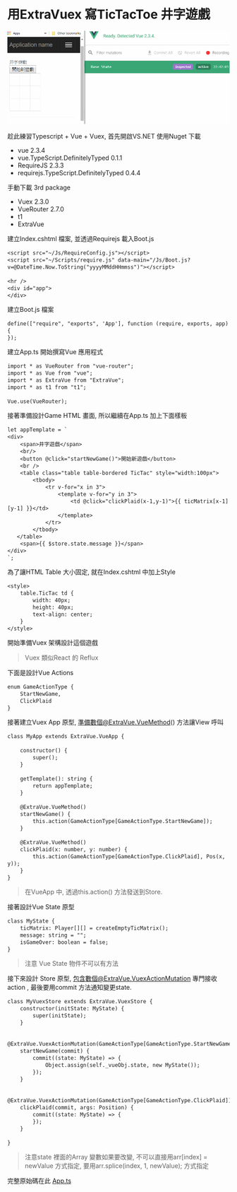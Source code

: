 # 用ExtraVuex 寫TicTacToe 井字遊戲

<img src="ExtraVue-Images/Tic.gif" />

趁此練習Typescript + Vue + Vuex, 首先開啟VS.NET 使用Nuget 下載

* vue 2.3.4
* vue.TypeScript.DefinitelyTyped 0.1.1
* RequireJS 2.3.3
* requirejs.TypeScript.DefinitelyTyped 0.4.4

手動下載 3rd package
* Vuex 2.3.0
* VueRouter 2.7.0
* t1
* ExtraVue

建立Index.cshtml 檔案, 並透過Requirejs 載入Boot.js 
```
<script src="~/Js/RequireConfig.js"></script>
<script src="~/Scripts/require.js" data-main="/Js/Boot.js?v=@DateTime.Now.ToString("yyyyMMddHHmmss")"></script>

<hr />
<div id="app">
</div>
```

建立Boot.js 檔案
```
define(["require", "exports", 'App'], function (require, exports, app) {
});
```

建立App.ts 開始撰寫Vue 應用程式
```
import * as VueRouter from "vue-router";
import * as Vue from "vue";
import * as ExtraVue from "ExtraVue";
import * as t1 from "t1";

Vue.use(VueRouter);
```

接著準備設計Game HTML 畫面, 所以繼續在App.ts 加上下面樣板
```
let appTemplate = `
<div>
	<span>井字遊戲</span>
	<br/>
	<button @click="startNewGame()">開始新遊戲</button>
	<br />
	<table class="table table-bordered TicTac" style="width:100px">
		<tbody>
			<tr v-for="x in 3">
				<template v-for="y in 3">
					<td @click="clickPlaid(x-1,y-1)">{{ ticMatrix[x-1][y-1] }}</td>
				</template>
			</tr>
		</tbody>
   </table>
	<span>{{ $store.state.message }}</span>
</div>
`;
```

為了讓HTML Table 大小固定, 就在Index.cshtml 中加上Style
```
<style>
	table.TicTac td {
		width: 40px;
		height: 40px;
		text-align: center;
	}
</style>
```

開始準備Vuex 架構設計這個遊戲 

> Vuex 類似React 的 Reflux

下面是設計Vue Actions 
```
enum GameActionType {
	StartNewGame,
	ClickPlaid
}
```


接著建立Vuex App 原型, 準備數個@ExtraVue.VueMethod() 方法讓View 呼叫
```
class MyApp extends ExtraVue.VueApp {

	constructor() {
		super();
	}

	getTemplate(): string {
		return appTemplate;
	}

	@ExtraVue.VueMethod()
	startNewGame() {
		this.action(GameActionType[GameActionType.StartNewGame]);
	}

	@ExtraVue.VueMethod()
	clickPlaid(x: number, y: number) {
		this.action(GameActionType[GameActionType.ClickPlaid], Pos(x, y));
	}
}
```
> 在VueApp 中, 透過this.action() 方法發送到Store.

接著設計Vue State 原型
```
class MyState {
	ticMatrix: Player[][] = createEmptyTicMatrix();
	message: string = "";
	isGameOver: boolean = false;
}
```

> 注意 Vue State 物件不可以有方法

接下來設計 Store 原型, 包含數個@ExtraVue.VuexActionMutation 專門接收action ,
最後要用commit 方法通知變更state.

```
class MyVuexStore extends ExtraVue.VuexStore {
	constructor(initState: MyState) {
		super(initState);
	}

	@ExtraVue.VuexActionMutation(GameActionType[GameActionType.StartNewGame])
	startNewGame(commit) {
		commit((state: MyState) => {
			Object.assign(self._vueObj.state, new MyState());
		});
	}

	@ExtraVue.VuexActionMutation(GameActionType[GameActionType.ClickPlaid])
	clickPlaid(commit, args: Position) {
		commit((state: MyState) => {
		});
	}

}
```

> 注意state 裡面的Array 變數如果要改變, 不可以直接用arr[index] = newValue 方式指定, 要用arr.splice(index, 1, newValue); 方式指定


完整原始碼在此 [App.ts](/ExtraVue-Images/App.ts)




